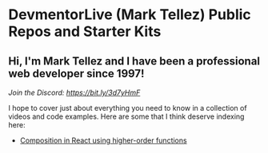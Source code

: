 # DevmentorLive (Mark Tellez) Public Repos and Starter Kits

## Hi, I'm Mark Tellez and I have been a professional web developer since 1997!

*Join the Discord: https://bit.ly/3d7yHmF*

I hope to cover just about everything you need to know in a collection of videos and code examples. Here are some that I think deserve indexing here:

- [Composition in React using higher-order functions](https://ifyalikeit.com/get-it/62f01bb59030cb4395e68bb7)

